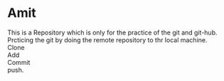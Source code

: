 # Amit
This is a Repository which is only for the practice of the git and git-hub.<br>
Prcticing the git by doing the remote repository to thr local machine.<br>
Clone<br>
Add<br>
Commit<br>
push.